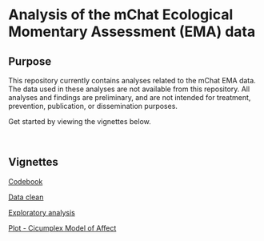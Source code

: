 <!-- README.md is generated from README.Rmd. Please edit that file -->
Analysis of the mChat Ecological Momentary Assessment (EMA) data
================================================================

Purpose
-------

This repository currently contains analyses related to the mChat EMA data. The data used in these analyses are not available from this repository. All analyses and findings are preliminary, and are not intended for treatment, prevention, publication, or dissemination purposes.

Get started by viewing the vignettes below.

 

Vignettes
---------

<a href = "https://rawgit.com/mbcann01/mChatEMA/master/vignettes/codebook.html" target = "_blank"> Codebook </a>

[Data clean](https://rawgit.com/mbcann01/mChatEMA/master/vignettes/data_clean_2.html)

[Exploratory analysis]()

[Plot - Cicumplex Model of Affect]()
